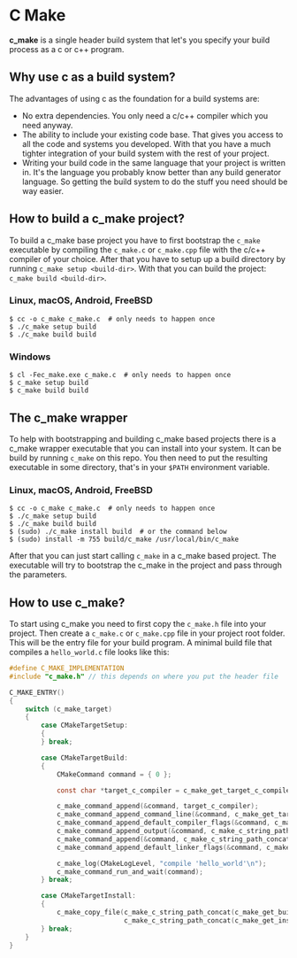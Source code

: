 # C Make

**c_make** is a single header build system that let's you specify your build process
as a c or c++ program.

## Why use c as a build system?

The advantages of using c as the foundation for a build systems are:

  - No extra dependencies. You only need a c/c++ compiler which you need anyway.
  - The ability to include your existing code base. That gives you access to all the
    code and systems you developed. With that you have a much tighter integration of your
    build system with the rest of your project.
  - Writing your build code in the same language that your project is written in.
    It's the language you probably know better than any build generator language.
    So getting the build system to do the stuff you need should be way easier.

## How to build a c_make project?

To build a c_make base project you have to first bootstrap the `c_make` executable
by compiling the `c_make.c` or `c_make.cpp` file with the c/c++ compiler of your choice.
After that you have to setup up a build directory by running `c_make setup <build-dir>`.
With that you can build the project: `c_make build <build-dir>`.

### Linux, macOS, Android, FreeBSD

```shell
$ cc -o c_make c_make.c  # only needs to happen once
$ ./c_make setup build
$ ./c_make build build
```

### Windows

```shell
$ cl -Fec_make.exe c_make.c  # only needs to happen once
$ c_make setup build
$ c_make build build
```

## The c_make wrapper

To help with bootstrapping and building c_make based projects there is a c_make wrapper executable
that you can install into your system. It can be build by running `c_make` on this repo.
You then need to put the resulting executable in some directory, that's in your `$PATH` environment variable.

### Linux, macOS, Android, FreeBSD

```shell
$ cc -o c_make c_make.c  # only needs to happen once
$ ./c_make setup build
$ ./c_make build build
$ (sudo) ./c_make install build  # or the command below
$ (sudo) install -m 755 build/c_make /usr/local/bin/c_make
```

After that you can just start calling `c_make` in a c_make based project.
The executable will try to bootstrap the c_make in the project and pass through the parameters.

## How to use c_make?

To start using c_make you need to first copy the `c_make.h` file into your project.
Then create a `c_make.c` or `c_make.cpp` file in your project root folder. This will be
the entry file for your build program. A minimal build file that compiles
a `hello_world.c` file looks like this:

```c
#define C_MAKE_IMPLEMENTATION
#include "c_make.h" // this depends on where you put the header file

C_MAKE_ENTRY()
{
    switch (c_make_target)
    {
        case CMakeTargetSetup:
        {
        } break;

        case CMakeTargetBuild:
        {
            CMakeCommand command = { 0 };

            const char *target_c_compiler = c_make_get_target_c_compiler();

            c_make_command_append(&command, target_c_compiler);
            c_make_command_append_command_line(&command, c_make_get_target_c_flags());
            c_make_command_append_default_compiler_flags(&command, c_make_get_build_type());
            c_make_command_append_output(&command, c_make_c_string_path_concat(c_make_get_build_path(), "hello_world"));
            c_make_command_append(&command, c_make_c_string_path_concat(c_make_get_source_path(), "hello_world.c"));
            c_make_command_append_default_linker_flags(&command, c_make_get_target_architecture());

            c_make_log(CMakeLogLevel, "compile 'hello_world'\n");
            c_make_command_run_and_wait(command);
        } break;

        case CMakeTargetInstall:
        {
            c_make_copy_file(c_make_c_string_path_concat(c_make_get_build_path(), "hello_world"),
                             c_make_c_string_path_concat(c_make_get_install_prefix(), "bin", "hello_world"));
        } break;
    }
}
```
